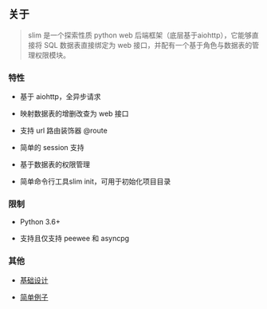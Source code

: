 
## 关于

> slim 是一个探索性质 python web 后端框架（底层基于aiohttp），它能够直接将 SQL 数据表直接绑定为 web 接口，并配有一个基于角色与数据表的管理权限模块。


### 特性

* 基于 aiohttp，全异步请求

* 映射数据表的增删改查为 web 接口

* 支持 url 路由装饰器 @route

* 简单的 session 支持

* 基于数据表的权限管理

* 简单命令行工具slim init，可用于初始化项目目录


### 限制

* Python 3.6+

* 支持且仅支持 peewee 和 asyncpg


### 其他

* [基础设计](quickstart/design.md)

* [简单例子](quickstart/helloworld.md)
